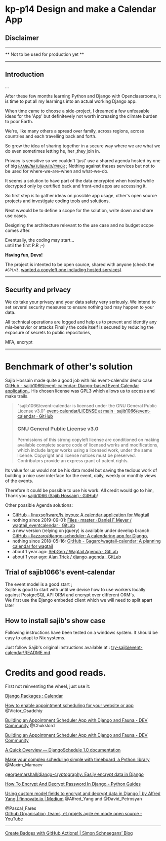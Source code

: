 
  
  

# kp-p14 Design and make a Calendar App
  

    
## Disclaimer
  
---
  
  
** Not to be used for production yet **  
  
---
  
## Introduction  
  
...
  
  
After these few months learning Python and Django with Openclassrooms, it is time to put all my learnings into an actual working Django app.  
  
When time came to choose a side-project, I dreamed a few unfeasable ideas for the 'App' but definitevely not worth increasing the climate burden to poor Earth.  
  

We're, like many others a spread over family, across regions, across countries and each travelling back and forth.   

  
So grow the idea of sharing together in a secure way where we are what we do even sometimes letting he, her ,they join in.  
  
Privacy is sensitive so we couldn't 'just' use a shared agenda hosted by one of big [`FAANG`/`NATU`/`BHATX`/`YVMOR`](https://en.wikipedia.org/wiki/Big_Tech) ; Nothing against theses services but not to be used for where-we-are-when and what-we-do.  

It seems a solution to have part of the data encrypted when hosted while decrypted only by certified back and front-end apps are accessing it.

So first step is to gather ideas on possible app usage, other's open source projects and investigate coding tools and solutions.

Next wwould be to define a scope for the solution, write down and share use cases. 

Designing the architecture relevant to the use case and no budget scope comes after.  
  
Eventually, the coding may start...  
until the first P.R ;-)  
  
  
**Having fun, Devs!**  
  
  
  
The project is intented to be open source, shared with anyone (check the `AGPLv3`, [wanted a copyleft one including hosted services](https://opensource.org/faq#which-license)).   
  
  

---
  
 
## Security and privacy  
    
We do take your privacy and your data safety very seriously. 
We intend to set several security measures to ensure nothing bad may happen to your data.  
  
All technical operations are logged and help us to prevent and identify any mis-behavior or attacks
Finally the code itself is secured by reducing the exposure of secrets to public repositories,   
  
MFA, encrypt  

----  



# Benchmark of other's solution  
      
  
Sajib Hossain made quite a good job with his event-calendar demo case [GitHub - sajib1066/event-calendar: Django-based Event Calendar application.](https://github.com/sajib1066/event-calendar).
His chosen license was GPL3 which allows us to access and make trails.   
  
  >"sajib1066/event-calendar is licensed under the GNU General Public License v3.0"
  >[event-calendar/LICENSE at main · sajib1066/event-calendar · GitHub](https://github.com/sajib1066/event-calendar/blob/main/LICENSE)
  >### GNU General Public License v3.0
  >Permissions of this strong copyleft license are conditioned on making available complete source code of licensed works and modifications, which include larger works using a licensed work, under the same license. Copyright and license notices must be preserved. Contributors provide an express grant of patent rights.
  >  
  
Its value for us would not be his data model but saving the tedious work of building a nice user interface for the event, daily, weekly or monthly views of the events.

Therefore it could be possible to use his work.
All credit would go to him, Thank you [sajib1066 (Sajib Hossain) · GitHub](https://github.com/sajib1066)!  
  
Other possible Agenda solutions:
* [GitHub - linuxsoftware/ls.joyous: A calendar application for Wagtail](https://github.com/linuxsoftware/ls.joyous)
* nothing since 2019-09-01: [Files · master · Daniel F Meyer / wagtail_eventcalendar · GitLab](https://gitlab.com/dfmeyer/wagtail_eventcalendar/-/tree/master)
* a new version (relying on jquery) is available under develop branch: [GitHub - llazzaro/django-scheduler: A calendaring app for Django.](https://github.com/llazzaro/django-scheduler/tree/develop)
* nothing since 2018-05-16: [GitHub - Gagaro/wagtail-calendar: A planning calendar for wagtail](https://github.com/Gagaro/wagtail-calendar)
* about 1 year ago: [SebGen / Wagtail Agenda · GitLab](https://framagit.org/SebGen/wagtail-agenda) 
* about 1 year ago: [Alan Trick / django-agenda · GitLab](https://gitlab.com/alantrick/django-agenda)
  
  
## Trial of sajib1066's event-calendar  
  
The event model is a good start ;    
Sqlite is good to start with until we devise how to use workers locally against PostgreSQL API ORM and encrypt over different ORM's.   
We first use the Django embeded client which we will need to split apart later    
  
  
  
  
## How to install sajib's show case  
  
Following instructions have been tested on a windows system. It should be easy to adapt to Nix systems.  
  
Just follow Sajib's original instructions available at :
   [try-sajib\event-calendar\README.md](try-sajib\event-calendar\README.md)
  
#





# Credits and good reads.  

First not reinventing the wheel, just use it:  
  
[Django Packages : Calendar](https://djangopackages.org/grids/g/calendar/?python3=1)  
  
  
[How to enable appointment scheduling for your website or app](https://yalantis.com/blog/appointment-schedule/)
@Victor_Osadchiy

[Building an Appointment Scheduler App with Django and Fauna - DEV Community](https://dev.to/chukslord1/building-an-appointment-scheduler-app-with-django-and-fauna-2n9o)
@Chukslord


[Building an Appointment Scheduler App with Django and Fauna - DEV Community](https://dev.to/chukslord1/building-an-appointment-scheduler-app-with-django-and-fauna-2n9o)


[A Quick Overview — DjangoSchedule 1.0 documentation](https://django-scheduler.readthedocs.io/en/latest/overview.html)

[Make your complex scheduling simple with timeboard, a Python library](https://www.freecodecamp.org/news/introducing-timeboard-a-python-business-calendar-package-a2335898c697/)
@Maxim_Mamaev

[georgemarshall/django-cryptography: Easily encrypt data in Django](https://github.com/georgemarshall/django-cryptography)  
  


 [How To Encrypt And Decrypt Password In Django - Python Guides](https://pythonguides.com/encrypt-and-decrypt-password-in-django/)  

   
[Using custom model fields to encrypt and decrypt data in Django | by Alfred Yang | finnovate.io | Medium](https://medium.com/finnovate-io/using-custom-model-fields-to-encrypt-and-decrypt-data-in-django-8255a4960b72)
@Alfred_Yang and @David_Petrosyan   
  

@Pascal_Fares  
[Github Organisation, teams, et projets agile en mode open source - YouTube](https://www.youtube.com/watch?v=in-zf9Hx3_k)
  

---

[Create Badges with GitHub Actions! | Simon Schneegans’ Blog](http://schneegans.github.io/tutorials/2022/04/18/badges)
